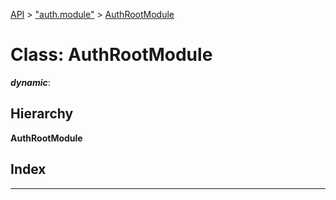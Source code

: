 [API](../README.md) > ["auth.module"](../modules/_auth_module_.md) > [AuthRootModule](../classes/_auth_module_.authrootmodule.md)

# Class: AuthRootModule

*__dynamic__*: 

## Hierarchy

**AuthRootModule**

## Index

---

